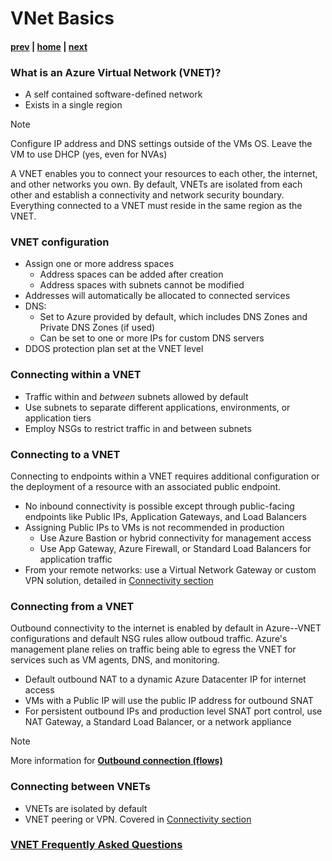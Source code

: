 # VNet Basics

#### [prev](./concepts.md) | [home](./readme.md)  | [next](./topology-overview.md)

### What is an Azure Virtual Network (VNET)?
- A self contained software-defined network
- Exists in a single region
> [!NOTE]
> Configure IP address and DNS settings outside of the VMs OS. Leave the VM to use DHCP (yes, even for NVAs)

A VNET enables you to connect your resources to each other, the internet, and other networks you own. By default, VNETs are isolated from each other and establish a connectivity and network security boundary. Everything connected to a VNET must reside in the same region as the VNET. 

### VNET configuration
- Assign one or more address spaces
    - Address spaces can be added after creation
    - Address spaces with subnets cannot be modified 
- Addresses will automatically be allocated to connected services
- DNS:
    - Set to Azure provided by default, which includes DNS Zones and Private DNS Zones (if used)
    - Can be set to one or more IPs for custom DNS servers
- DDOS protection plan set at the VNET level

### Connecting within a VNET
- Traffic within and *between* subnets allowed by default
- Use subnets to separate different applications, environments, or application tiers
- Employ NSGs to restrict traffic in and between subnets

### Connecting to a VNET
Connecting to endpoints within a VNET requires additional configuration or the deployment of a resource with an associated public endpoint. 
- No inbound connectivity is possible except through public-facing endpoints like Public IPs, Application Gateways, and Load Balancers
- Assigning Public IPs to VMs is not recommended in production
   - Use Azure Bastion or hybrid connectivity for management access
   - Use App Gateway, Azure Firewall, or Standard Load Balancers for application traffic
- From your remote networks: use a Virtual Network Gateway or custom VPN solution, detailed in [Connectivity section](./connectivity.md)

### Connecting from a VNET

Outbound connectivity to the internet is enabled by default in Azure--VNET configurations and default NSG rules allow outboud traffic. Azure's management plane relies on traffic being able to egress the VNET for services such as VM agents, DNS, and monitoring. 

- Default outbound NAT to a dynamic Azure Datacenter IP for internet access
- VMs with a Public IP will use the public IP address for outbound SNAT
- For persistent outbound IPs and production level SNAT port control, use NAT Gateway, a Standard Load Balancer, or a network appliance

> [!NOTE]
> More information for [**Outbound connection (flows)**](https://docs.microsoft.com/en-us/azure/virtual-network/ip-services/default-outbound-access)

### Connecting between VNETs



- VNETs are isolated by default
- VNET peering or VPN. Covered in [Connectivity section](./connectivity.md)

### [VNET Frequently Asked Questions](https://docs.microsoft.com/en-us/azure/virtual-network/virtual-networks-faq)
